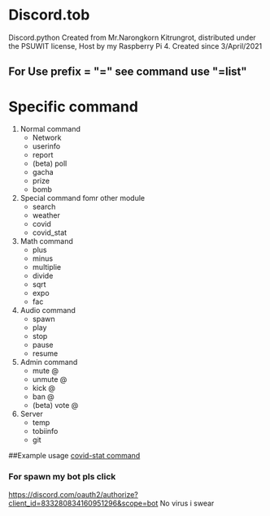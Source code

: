 # Discord.tob
Discord.python 
Created from Mr.Narongkorn Kitrungrot, distributed under the PSUWIT license, Host by my Raspberry Pi 4.
Created since 3/April/2021

## For Use prefix = "=" see command use "=list"

# Specific command
1. Normal command
    * Network
    * userinfo
    * report
    * (beta) poll
    * gacha
    * prize
    * bomb
2. Special command fomr other module
    * search
    * weather
    * covid
    * covid_stat
3. Math command
    * plus
    * minus
    * multiplie
    * divide
    * sqrt
    * expo
    * fac
4. Audio command
    * spawn
    * play
    * stop
    * pause
    * resume
5. Admin command
    * mute @
    * unmute @
    * kick @
    * ban @
    * (beta) vote @
6. Server
    * temp 
    * tobiinfo
    * git

##Example usage
[covid-stat command](./docs/covid_stat.png)
### For spawn my bot pls click 
https://discord.com/oauth2/authorize?client_id=833280834160951296&scope=bot No virus i swear
